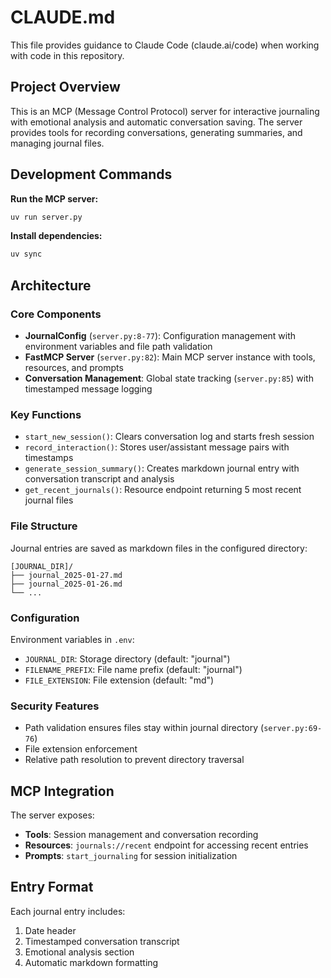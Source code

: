 # CLAUDE.md

This file provides guidance to Claude Code (claude.ai/code) when working with code in this repository.

## Project Overview

This is an MCP (Message Control Protocol) server for interactive journaling with emotional analysis and automatic conversation saving. The server provides tools for recording conversations, generating summaries, and managing journal files.

## Development Commands

**Run the MCP server:**
```bash
uv run server.py
```

**Install dependencies:**
```bash
uv sync
```

## Architecture

### Core Components

- **JournalConfig** (`server.py:8-77`): Configuration management with environment variables and file path validation
- **FastMCP Server** (`server.py:82`): Main MCP server instance with tools, resources, and prompts
- **Conversation Management**: Global state tracking (`server.py:85`) with timestamped message logging

### Key Functions

- `start_new_session()`: Clears conversation log and starts fresh session
- `record_interaction()`: Stores user/assistant message pairs with timestamps
- `generate_session_summary()`: Creates markdown journal entry with conversation transcript and analysis
- `get_recent_journals()`: Resource endpoint returning 5 most recent journal files

### File Structure

Journal entries are saved as markdown files in the configured directory:
```
[JOURNAL_DIR]/
├── journal_2025-01-27.md
├── journal_2025-01-26.md
└── ...
```

### Configuration

Environment variables in `.env`:
- `JOURNAL_DIR`: Storage directory (default: "journal")
- `FILENAME_PREFIX`: File name prefix (default: "journal") 
- `FILE_EXTENSION`: File extension (default: "md")

### Security Features

- Path validation ensures files stay within journal directory (`server.py:69-76`)
- File extension enforcement
- Relative path resolution to prevent directory traversal

## MCP Integration

The server exposes:
- **Tools**: Session management and conversation recording
- **Resources**: `journals://recent` endpoint for accessing recent entries
- **Prompts**: `start_journaling` for session initialization

## Entry Format

Each journal entry includes:
1. Date header
2. Timestamped conversation transcript 
3. Emotional analysis section
4. Automatic markdown formatting